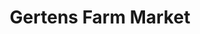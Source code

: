 ---
title: "Gertens Farm Market"
url: /inver-grove-heights/gertens-farm-market/
shop: Gemüse & Obst
---